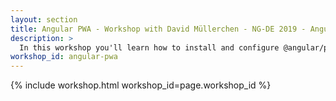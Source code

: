 ```yaml
---
layout: section
title: Angular PWA - Workshop with David Müllerchen - NG-DE 2019 - Angular Conference - Berlin
description: >
  In this workshop you'll learn how to install and configure @angular/pwa in your Application and how to use the awesome features of PWA.
workshop_id: angular-pwa
---
```


{% include workshop.html workshop_id=page.workshop_id %}
